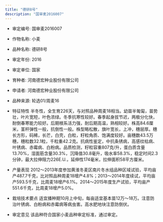 ```yaml
---
title: "德研8号"
description: "国审麦2016007"
---
```

* 审定编号:  国审麦2016007

*  作物名称:  小麦

*  品种名称:  德研8号

*  审定年份:  2016

*  审定单位:  国家

* 育种者:  河南德宏种业股份有限公司

*  申请者:  河南德宏种业股份有限公司

*  品种来源:  轮选01/周麦16

*  特征特性
半冬性，全生育226天，与对照品种周麦18相当。幼苗半匍匐，苗势壮，叶片宽短，叶色浓绿。冬季抗寒性较好。春季起身拔节迟，两极分化快，耐倒春寒能力较好。后期根系活力强，耐后期高温，熟相较好。株高84.6厘米，茎秆弹性一般，抗倒性一般。株型略松散，旗叶宽长，上冲，穗层厚。穗长方形，码稀，长芒，白壳，白粒，籽粒角质、饱满度较好。亩穗数43.5万穗，穗粒数32.1粒，千粒重42.2克。抗病性鉴定，中抗条锈病，高感纹枯病、叶锈病、赤霉病、白粉病。品质检测，籽粒容重807克/升，蛋白质含量13.70%，湿面筋含量30.3%，沉降值30.8毫升，吸水率58.3%，稳定时间2.3分钟，最大拉伸阻力226E.U.，延伸性174毫米，拉伸面积58平方厘米。

*  产量表现
2012～2013年度参加黄淮冬麦区南片冬水组品种区域试验，平均亩产487.7千克，比对照品种周麦18增产4.8%；2013～2014年度续试，平均亩产593.5千克，比周麦18增产6.1%。2014～2015年度生产试验，平均亩产551.6千克，比周麦18增产5.0%。

*  栽培技术要点
适宜播种期10月上中旬，每亩适宜基本苗12万～18万。注意防治叶锈病、白粉病和赤霉病等病虫害。高水肥地块注意防倒伏。

*  审定意见
该品种符合国家小麦品种审定标准，通过审定。

